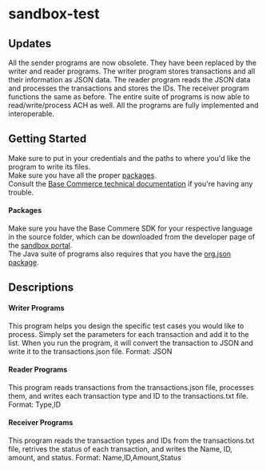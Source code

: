 # sandbox-test
## Updates
All the sender programs are now obsolete. They have been replaced by the writer and reader programs.
The writer program stores transactions and all their information as JSON data. The reader program reads the JSON
data and processes the transactions and stores the IDs. The receiver program functions the same as before. The entire suite of programs is now able to read/write/process ACH as well. All the programs are fully implemented and interoperable.

## Getting Started
Make sure to put in your credentials and the paths to where you'd like the program to write its files.  
Make sure you have all the proper [packages](https://github.com/jkirchhefer/sandbox-test/blob/master/README.md#packages).  
Consult the [Base Commerce technical documentation](https://confluence.basecommerce.net/bctd) if you're having any trouble.  

#### Packages
Make sure you have the Base Commere SDK for your respective language in the source folder, which can be downloaded from the developer page of the [sandbox portal](https://my.basecommercesandbox.com/).  
The Java suite of programs also requires that you have the [org.json package](https://github.com/stleary/JSON-java).

## Descriptions
#### Writer Programs
This program helps you design the specific test cases you would like to process. Simply set the parameters for each transaction and add it to the list. When you run the program, it will convert the transaction to JSON and write it to the transactions.json file. 
Format: JSON

#### Reader Programs
This program reads transactions from the transactions.json file, processes them, and writes each transaction type and ID to the transactions.txt file.
Format: Type,ID

#### Receiver Programs
This program reads the transaction types and IDs from the transactions.txt file, retrives the status of each transaction, and writes the
Name, ID, amount, and status.
Format: Name,ID,Amount,Status
